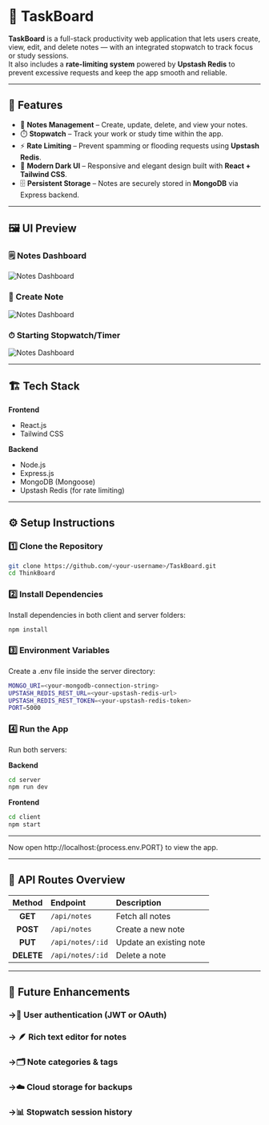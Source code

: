 <!-- <h1 align="center">📝 Note taking application with js frameworks</h1>

Highlights:

- 🧱 Full-Stack App Built with the MERN Stack (MongoDB, Express, React, Node)
- ✨ Create, Update, and Delete Notes with Title & Description
- 🛠️ Build and Tested a Fully Functional REST API for a notes application
- ⚙️ Rate Limiting with Upstash Redis — a Real-World Concept Explained Simply
- 🚀 Completely Responsive UI


## 🔧 Run the Backend

```
cd backend
npm install
npm run dev
```

## 💻 Run the Frontend

```
cd frontend
npm install
npm run dev
``` -->
# 🧠 TaskBoard

**TaskBoard** is a full-stack productivity web application that lets users create, view, edit, and delete notes — with an integrated stopwatch to track focus or study sessions.  
It also includes a **rate-limiting system** powered by **Upstash Redis** to prevent excessive requests and keep the app smooth and reliable.

---

## 🚀 Features

- 📝 **Notes Management** – Create, update, delete, and view your notes.  
- ⏱️ **Stopwatch** – Track your work or study time within the app.  
- ⚡ **Rate Limiting** – Prevent spamming or flooding requests using **Upstash Redis**.  
- 🌙 **Modern Dark UI** – Responsive and elegant design built with **React + Tailwind CSS**.  
- 🗄️ **Persistent Storage** – Notes are securely stored in **MongoDB** via Express backend.

---
## 🖼️ UI Preview

### 🗒️ Notes Dashboard
![Notes Dashboard](./assets/note.png)

### 📝 Create Note
![Notes Dashboard](./assets/createNote.png)

### ⏱ Starting Stopwatch/Timer
![Notes Dashboard](./assets/createNote.png)

<!-- ### 🚫 Rate Limit Message
![Rate Limit](./assets/ratelimit.png) -->

---

## 🏗️ Tech Stack

**Frontend**
- React.js  
- Tailwind CSS  

**Backend**
- Node.js  
- Express.js  
- MongoDB (Mongoose)  
- Upstash Redis (for rate limiting)

---

## ⚙️ Setup Instructions

### 1️⃣ Clone the Repository
```bash
git clone https://github.com/<your-username>/TaskBoard.git
cd ThinkBoard
```

### 2️⃣ Install Dependencies
Install dependencies in both client and server folders:
```bash
npm install
```

### 3️⃣ Environment Variables

Create a .env file inside the server directory:
```bash
MONGO_URI=<your-mongodb-connection-string>
UPSTASH_REDIS_REST_URL=<your-upstash-redis-url>
UPSTASH_REDIS_REST_TOKEN=<your-upstash-redis-token>
PORT=5000
```

### 4️⃣ Run the App

 Run both servers:

**Backend**
```bash
cd server
npm run dev
```

**Frontend**
```bash
cd client
npm start

```

---

Now open http://localhost:{process.env.PORT}
 to view the app.

---
 ## 🧩 API Routes Overview

|   Method   | Endpoint         | Description             |
| :--------: | :--------------- | :---------------------- |
|   **GET**  | `/api/notes`     | Fetch all notes         |
|  **POST**  | `/api/notes`     | Create a new note       |
|   **PUT**  | `/api/notes/:id` | Update an existing note |
| **DELETE** | `/api/notes/:id` | Delete a note           |

---

## 🔮 Future Enhancements

### ->🔐 User authentication (JWT or OAuth)

### -> 🪶 Rich text editor for notes

### ->🗂️ Note categories & tags

### ->☁️ Cloud storage for backups

### ->📊 Stopwatch session history


